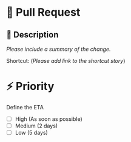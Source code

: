 # 🚀 Pull Request

## 📄 Description

*Please include a summary of the change.*

Shortcut: (*Please add link to the shortcut story*)

# ⚡ Priority

Define the ETA

- [ ] High (As soon as possible)
- [ ] Medium (2 days)
- [ ] Low (5 days)

